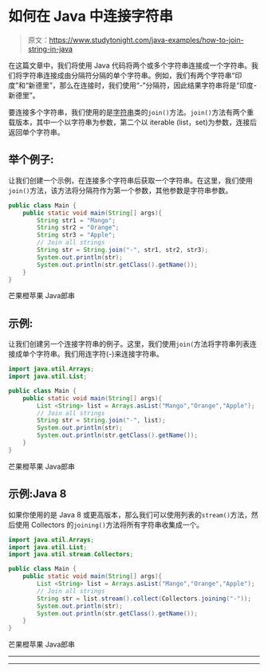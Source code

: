 # 如何在 Java 中连接字符串

> 原文：<https://www.studytonight.com/java-examples/how-to-join-string-in-java>

在这篇文章中，我们将使用 Java 代码将两个或多个字符串连接成一个字符串。我们将字符串连接成由分隔符分隔的单个字符串。例如，我们有两个字符串“印度”和“新德里”，那么在连接时，我们使用“-”分隔符，因此结果字符串将是“印度-新德里”。

要连接多个字符串，我们使用的是[字符串](https://www.studytonight.com/java/string-handling-in-java.php)类的`join()`方法。`join()`方法有两个重载版本，其中一个以字符串为参数，第二个以 iterable (list，set)为参数，连接后返回单个字符串。

## 举个例子:

让我们创建一个示例，在连接多个字符串后获取一个字符串。在这里，我们使用`join()`方法，该方法将分隔符作为第一个参数，其他参数是字符串参数。

```java
public class Main {
	public static void main(String[] args){
		String str1 = "Mango";
		String str2 = "Orange";
		String str3 = "Apple";
		// Join all strings
		String str = String.join("-", str1, str2, str3);
		System.out.println(str);
		System.out.println(str.getClass().getName());
	}
} 
```

芒果橙苹果
Java郎串

## 示例:

让我们创建另一个连接字符串的例子。这里，我们使用`join(`方法将字符串列表连接成单个字符串。我们用连字符(-)来连接字符串。

```java
import java.util.Arrays;
import java.util.List;

public class Main {
	public static void main(String[] args){
		List <String> list = Arrays.asList("Mango","Orange","Apple");
		// Join all strings
		String str = String.join("-", list);
		System.out.println(str);
		System.out.println(str.getClass().getName());
	}
} 
```

芒果橙苹果
Java郎串

## 示例:Java 8

如果你使用的是 Java 8 或更高版本，那么我们可以使用列表的`stream()`方法，然后使用 Collectors 的`joining()`方法将所有字符串收集成一个。

```java
import java.util.Arrays;
import java.util.List;
import java.util.stream.Collectors;

public class Main {
	public static void main(String[] args){
		List <String> list = Arrays.asList("Mango","Orange","Apple");
		// Join all strings
		String str = list.stream().collect(Collectors.joining("-"));
		System.out.println(str);
		System.out.println(str.getClass().getName());
	}
} 
```

芒果橙苹果
Java郎串

* * *

* * *